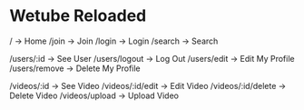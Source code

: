 # Wetube Reloaded

/ -> Home
/join -> Join
/login -> Login
/search -> Search

/users/:id -> See User
/users/logout -> Log Out
/users/edit -> Edit My Profile
/users/remove -> Delete My Profile

/videos/:id -> See Video
/videos/:id/edit -> Edit Video
/videos/:id/delete -> Delete Video
/videos/upload -> Upload Video
